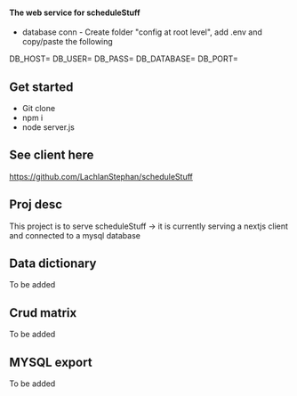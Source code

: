 #### The web service for scheduleStuff

- database conn - Create folder "config at root level", add .env and copy/paste the following

DB_HOST=
DB_USER=
DB_PASS=
DB_DATABASE=
DB_PORT=

## Get started

- Git clone
- npm i
- node server.js

## See client here

https://github.com/LachlanStephan/scheduleStuff

## Proj desc

This project is to serve scheduleStuff -> it is currently serving a nextjs client and connected to a mysql database

## Data dictionary

To be added

## Crud matrix

To be added

## MYSQL export

To be added
